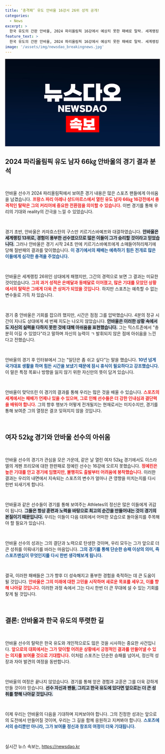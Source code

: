 ```yaml
---
title: ‘충격패’ 유도 안바울 16강서 26위 성적 공개!
categories:
  - News
excerpt: >
  한국 유도의 간판 안바울, 2024 파리올림픽 16강에서 예상치 못한 패배로 탈락. 세계랭킹 13위인 그가 당한 이 충격적인 결과는 올림픽 메달 꿈을 무너뜨렸다. 충분히 이길 수 있었는데… 안바울의 애틋한 인터뷰와 그 뒤에 숨은 이야기를 들어보세요!
feature_text: >
  한국 유도의 간판 안바울, 2024 파리올림픽 16강에서 예상치 못한 패배로 탈락. 세계랭킹 13위인 그가 당한 이 충격적인 결과는 올림픽 메달 꿈을 무너뜨렸다. 충분히 이길 수 있었는데… 안바울의 애틋한 인터뷰와 그 뒤에 숨은 이야기를 들어보세요!
image: '/assets/img/newsdao_breakingnews.jpg'
---
```


<p><img src="/assets/img/newsdao_breakingnews.jpg" alt="pcversion 속보" /></p>

<h2 data-ke-size="size26">2024 파리올림픽 유도 남자 66㎏ 안바울의 경기 결과 분석</h2>

<p data-ke-size="size16">&nbsp;</p>

<p>안바울 선수가 2024 파리올림픽에서 보여준 경기 내용은 많은 스포츠 팬들에게 아쉬움을 남겼습니다. <b><span style="color: #ee2323;">프랑스 파리 아레나 샹드마르스에서 열린 유도 남자 66㎏ 16강전에서 충격적인 탈락은 그의 커리어에 중요한 전환점을 의미할 수 있습니다.</span></b> 이번 경기를 통해 우리의 기대와 reality의 간극을 느낄 수 있었습니다. </p>

<p data-ke-size="size16">&nbsp;</p>

<p>경기 초반, 안바울은 카자흐스탄의 구스만 키르기스바예프와 대결하였습니다. <b><span style="background-color: #21538527;">안바울은 세계랭킹 13위로, 경험이 풍부한 선수였으므로 많은 이들이 그가 승리할 것이라고 믿었습니다.</span></b> 그러나 안바울은 경기 시작 24초 만에 키르기스바예프에게 소매들어허리채기에 당해 절반패의 결과를 맞이했습니다. <b><span style="color: #1a5490;">이 경기에서의 패배는 예측하기 힘든 전개로 많은 이들에게 심각한 충격을 주었습니다.</span></b></p>

<p data-ke-size="size16">&nbsp;</p>

<p>안바울은 세계랭킹 26위인 상대에게 패했지만, 그간의 경력으로 보면 그 결과는 미묘한 것이었습니다. <b><span style="color: #ee2323;">그의 과거 성적은 은메달과 동메달로 이어졌고, 많은 기대를 모았던 상황에서의 탈락은 그에게 더욱 큰 상처가 되었을 것입니다.</span></b> 하지만 스포츠는 예측할 수 없는 변수들로 가득 차 있습니다. </p>

<p data-ke-size="size16">&nbsp;</p>

<p>경기 중 안바울은 기회를 잡으려 했지만, 시간은 점점 그를 압박했습니다. 4분의 정규 시간이 지나도 상대에게 세 번째 지도는 나오지 않았습니다. <b><span style="background-color: #21538527;">안바울은 이러한 상황 속에서도 자신의 실력을 다하지 못한 것에 대해 아쉬움을 표현했습니다.</span></b> 그는 믹스트존에서 "충분히 이길 수 있었다"라고 말하며 자신의 능력이 ㄱ 발휘되지 않은 점에 아쉬움을 느낀다고 전했습니다. </p>

<p data-ke-size="size16">&nbsp;</p>

<p>안바울의 경기 후 인터뷰에서 그는 "일단은 좀 쉬고 싶다"는 말을 했습니다. <b><span style="color: #1a5490;">10년 넘게 국가대표 생활을 하며 힘든 시간을 보냈기 때문에 잠시 휴식이 필요하다고 강조했습니다.</span></b> 이 말은 특정 목표나 방향을 잃지 않기 위한 자신만의 뜻이 담겨 있습니다. </p>

<p data-ke-size="size16">&nbsp;</p>

<p>안바울이 맞닥뜨린 이 경기의 결과를 통해 우리는 많은 것을 배울 수 있습니다. <b><span style="color: #ee2323;">스포츠의 세계에서는 패배가 언제나 있을 수 있으며, 그로 인해 선수들은 더 강한 인내심과 결단력을 배워야 합니다.</span></b> 그의 향후 행보가 어떻게 전개될지는 현재로서는 미지수지만, 경기를 통해 보여준 그의 열정은 결코 잊혀지지 않을 것입니다.</p>

<p data-ke-size="size16">&nbsp;</p>

<h2 data-ke-size="size26">여자 52㎏ 경기와 안바울 선수의 아쉬움</h2>

<p data-ke-size="size16">&nbsp;</p>

<p>안바울 선수의 경기가 관심을 모은 가운데, 같은 날 열린 여자 52㎏ 경기에서도 이스라엘의 게펜 프리모에 대한 한판패로 정예린 선수는 16강에 오르지 못했습니다. <b><span style="color: #ee2323;">정예린은 높은 기대를 안고 경기에 임했지만, 불행히도 출발부터 어려움에 봉착했습니다.</span></b> 이러한 결과는 우리의 내면에서 지속되는 스포츠의 변수가 얼마나 큰 영향을 미치는지를 다시 한번 되새기게 합니다.</p>

<p data-ke-size="size16">&nbsp;</p>

<p>안바울과 같은 선수들이 경기를 통해 보여주는 Athletes의 정신은 많은 이들에게 귀감이 됩니다. <b><span style="background-color: #21538527;">그들은 항상 훈련과 노력을 바탕으로 최고의 순간을 만들어내는 것이 경기의 본질이기 때문입니다.</span></b> 우리는 이들이 다음 대회에서 어떠한 모습으로 돌아올지를 주목해야 할 필요가 있습니다. </p>

<p data-ke-size="size16">&nbsp;</p>

<p>안바울 선수의 성과는 그의 결단과 노력으로 탄생한 것이며, 우리 모두는 그가 앞으로 더 큰 성취를 이뤄내기를 바라는 마음입니다. <b><span style="color: #1a5490;">그의 경기를 통해 단순한 승패 이상의 의미, 즉 스포츠맨십이 무엇인지를 다시 한번 생각해보게 됩니다.</span></b></p>

<p data-ke-size="size16">&nbsp;</p>

<p>결국, 이러한 패배들은 그가 향후 더 성숙해지고 풍부한 경험을 축적하는 데 큰 도움이 될 것입니다. <b><span style="color: #ee2323;">안바울은 그의 미래에 대한 고민을 시작하며 새로운 목표를 세우고, 이를 향해 나아갈 것입니다.</span></b> 이러한 과정 속에서 그는 다시 한번 더 큰 무대에 설 수 있는 기회를 찾게 될 것입니다. </p>

<p data-ke-size="size16">&nbsp;</p>

<h2 data-ke-size="size26">결론: 안바울과 한국 유도의 뚜렷한 길</h2>

<p data-ke-size="size16">&nbsp;</p>

<p>안바울 선수의 탈락은 한국 유도와 개인적으로도 많은 것을 시사하는 중요한 사건입니다. <b><span style="color: #ee2323;">앞으로의 대회에서는 그가 맞이할 어려운 상황에서 긍정적인 결과를 만들어낼 수 있는 의지를 보여줄 것으로 기대합니다.</span></b> 이처럼 스포츠는 단순한 승패를 넘어서, 정신적 성장과 자아 발견의 여정을 동반합니다.</p>

<p data-ke-size="size16">&nbsp;</p>

<p>안바울의 여정은 끝나지 않았습니다. 경기를 통해 얻은 경험과 교훈은 그를 더욱 강하게 만들 것이라 믿습니다. <b><span style="background-color: #21538527;">선수 자신과 팬들, 그리고 한국 유도에 있다면 앞으로는 더 큰 성취를 향해 나아갈 것입니다.</span></b> </p>

<p data-ke-size="size16">&nbsp;</p>

<p>이제 우리는 안바울의 다음을 기대하며 지켜보아야 합니다. 그의 진정한 성과는 앞으로의 도전에서 만들어질 것이며, 우리는 그 길을 함께 응원하고 지켜봐야 합니다. <b><span style="color: #1a5490;">스포츠에서의 승리뿐만 아니라, 그가 보여줄 정신과 창조의 여정이 더욱 기대됩니다.</span></b></p>

<p data-ke-size="size16">&nbsp;</p>
실시간 뉴스 속보는, <a href="https://newsdao.kr" rel="dofollow">https://newsdao.kr</a>


